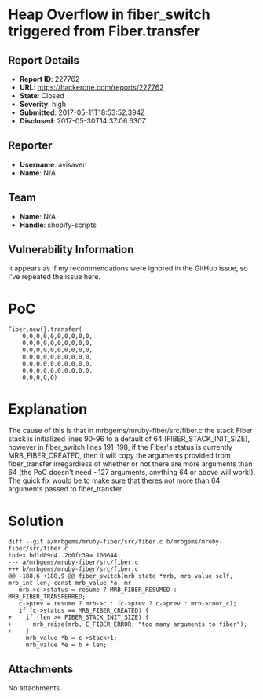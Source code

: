# Heap Overflow in fiber_switch triggered from Fiber.transfer

## Report Details
- **Report ID**: 227762
- **URL**: https://hackerone.com/reports/227762
- **State**: Closed
- **Severity**: high
- **Submitted**: 2017-05-11T18:53:52.394Z
- **Disclosed**: 2017-05-30T14:37:06.630Z

## Reporter
- **Username**: avisaven
- **Name**: N/A

## Team
- **Name**: N/A
- **Handle**: shopify-scripts

## Vulnerability Information
It appears as if my recommendations were ignored in the GitHub issue, so I've repeated the issue here.

# PoC

	Fiber.new{}.transfer(
		0,0,0,0,0,0,0,0,0,0,
		0,0,0,0,0,0,0,0,0,0,
		0,0,0,0,0,0,0,0,0,0,
		0,0,0,0,0,0,0,0,0,0,
		0,0,0,0,0,0,0,0,0,0,
		0,0,0,0,0,0,0,0,0,0,
		0,0,0,0,0)

# Explanation
The cause of this is that in mrbgems/mruby-fiber/src/fiber.c the stack Fiber stack is initialized lines 90-96 to a default of 64 (FIBER_STACK_INIT_SIZE), however in fiber_switch lines 191-198, if the Fiber's status is currently MRB_FIBER_CREATED, then it will copy the arguments provided from fiber_transfer irregardless of whether or not there are more arguments than 64 (the PoC doesn't need ~127 arguments, anything 64 or above will work!). The quick fix would be to make sure that theres not more than 64 arguments passed to fiber_transfer.

# Solution

	diff --git a/mrbgems/mruby-fiber/src/fiber.c b/mrbgems/mruby-fiber/src/fiber.c
	index bd1d09d4..2d0fc39a 100644
	--- a/mrbgems/mruby-fiber/src/fiber.c
	+++ b/mrbgems/mruby-fiber/src/fiber.c
	@@ -188,6 +188,9 @@ fiber_switch(mrb_state *mrb, mrb_value self, mrb_int len, const mrb_value *a, mr
	   mrb->c->status = resume ? MRB_FIBER_RESUMED : MRB_FIBER_TRANSFERRED;
	   c->prev = resume ? mrb->c : (c->prev ? c->prev : mrb->root_c);
	   if (c->status == MRB_FIBER_CREATED) {
	+    if (len >= FIBER_STACK_INIT_SIZE) {
	+      mrb_raise(mrb, E_FIBER_ERROR, "too many arguments to fiber");
	+    }
	     mrb_value *b = c->stack+1;
	     mrb_value *e = b + len;

## Attachments
No attachments
